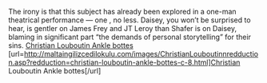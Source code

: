 The irony is that this subject has already been explored in a one-man theatrical performance — one , no less. Daisey, you won’t be surprised to hear, is gentler on James Frey and JT Leroy than Shafer is on Daisey, blaming in significant part “the demands of personal storytelling” for their sins.
 <a href="http://maltaingilizcedilokulu.com/images/ChristianLouboutinnredduction.asp?redduction=christian-louboutin-ankle-bottes-c-8.html" >Christian Louboutin Ankle bottes</a>
[url=http://maltaingilizcedilokulu.com/images/ChristianLouboutinnredduction.asp?redduction=christian-louboutin-ankle-bottes-c-8.html]Christian Louboutin Ankle bottes[/url]